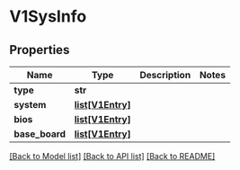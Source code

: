 # V1SysInfo

## Properties
Name | Type | Description | Notes
------------ | ------------- | ------------- | -------------
**type** | **str** |  |
**system** | [**list[V1Entry]**](V1Entry.md) |  |
**bios** | [**list[V1Entry]**](V1Entry.md) |  |
**base_board** | [**list[V1Entry]**](V1Entry.md) |  |

[[Back to Model list]](../README.md#documentation-for-models) [[Back to API list]](../README.md#documentation-for-api-endpoints) [[Back to README]](../README.md)


